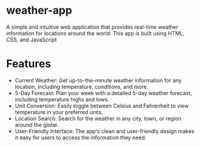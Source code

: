 # weather-app
A simple and intuitive web application that provides real-time weather information for locations around the world. This app is built using HTML, CSS, and JavaScript

# Features
- Current Weather: Get up-to-the-minute weather information for any location, including temperature, conditions, and more.
- 5-Day Forecast: Plan your week with a detailed 5-day weather forecast, including temperature highs and lows.
- Unit Conversion: Easily toggle between Celsius and Fahrenheit to view temperature in your preferred units.
- Location Search: Search for the weather in any city, town, or region around the globe.
- User-Friendly Interface: The app's clean and user-friendly design makes it easy for users to access the information they need.
